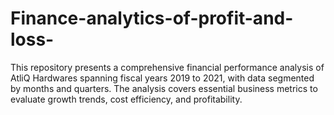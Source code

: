 # Finance-analytics-of-profit-and-loss-
This repository presents a comprehensive financial performance analysis of AtliQ Hardwares spanning fiscal years 2019 to 2021, with data segmented by months and quarters. The analysis covers essential business metrics to evaluate growth trends, cost efficiency, and profitability.  

